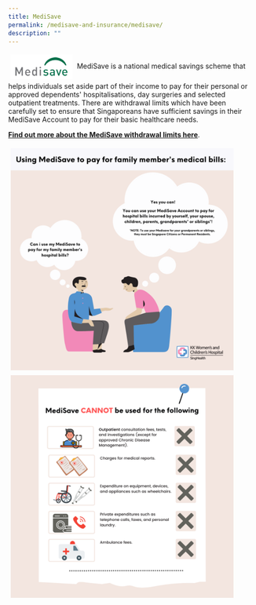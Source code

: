 ```yaml
---
title: MediSave
permalink: /medisave-and-insurance/medisave/
description: ""
---
```

 <img src="images/msv.png" style="vertical-align: middle; max-width: 25%; margin: 5px;">
MediSave is a national medical savings scheme that helps individuals set aside part of their income to pay for their personal or approved dependents' hospitalisations, day surgeries and selected outpatient treatments. There are withdrawal limits which have been carefully set to ensure that Singaporeans have sufficient savings in their MediSave Account to pay for their basic healthcare needs.

**[Find out more about the MediSave withdrawal limits here](https://www.moh.gov.sg/cost-financing/healthcare-schemes-subsidies/medisave)**.

 <img src="images/msv1.png" style="vertical-align: middle; max-width: 90%; margin: 5px;">
 <img src="images/msv2.png" style="vertical-align: middle; max-width: 90%; margin: 5px;">